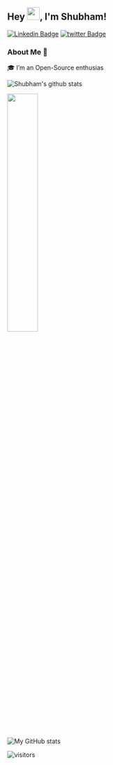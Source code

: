 ## Hey <img src="https://github.com/TheDudeThatCode/TheDudeThatCode/blob/master/Assets/Hi.gif" width="29px">, I'm Shubham!


[![Linkedin Badge](https://img.shields.io/badge/-ShubhamYadav-blue?style=flat-square&logo=Linkedin&logoColor=white&link=https://www.linkedin.com/in/shubham-yadav-3848261aa/)](https://www.linkedin.com/in/shubham-yadav-3848261aa/)
[![twitter Badge](https://img.shields.io/badge/-Shubham22121-blue?style=flat-square&logo=twitter&logoColor=white&link=https://https://twitter.com/Shubham22121)](https://www.twitter.com/Shubham22121)


### About Me 🚀
🎓 I’m an Open-Source enthusias

![Shubham's github stats](https://github-readme-stats.vercel.app/api?username=shubh22121&show_icons=true&theme=tokyonight&hide_border=true)

<img width="37.3%" src="https://github-readme-stats.vercel.app/api/top-langs/?username=shubh22121&theme=tokyonight&count_private=true&line_height=52">

![My GitHub stats](https://github-readme-stats.vercel.app/api/top-langs/?username=shubh22121&langs_count=5&theme=tokyonight&count_private=true&line_height=52)

![visitors](https://visitor-badge.laobi.icu/badge?page_id=shubh22121.shubh22121)


<!-- theme tokyonight -->
